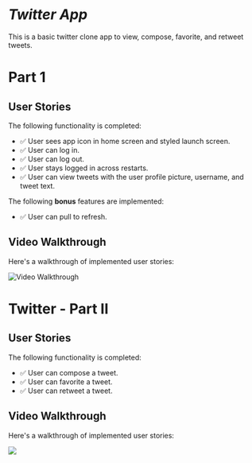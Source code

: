 # *Twitter App*

This is a basic twitter clone app to view, compose, favorite, and retweet tweets.


# Part 1


## User Stories

The following functionality is completed:

- ✅ User sees app icon in home screen and styled launch screen.
- ✅  User can log in.
- ✅  User can log out.
- ✅  User stays logged in across restarts.
- ✅  User can view tweets with the user profile picture, username, and tweet text.

The following **bonus** features are implemented:

- ✅  User can pull to refresh.

## Video Walkthrough

Here's a walkthrough of implemented user stories:

<img src='http://g.recordit.co/eZz0eN1SBh.gif' title='Video Walkthrough' width='' alt='Video Walkthrough' />

# Twitter - Part II
## User Stories

The following functionality is completed:

- ✅  User can compose a tweet. 
- ✅  User can favorite a tweet.
- ✅  User can retweet a tweet.

## Video Walkthrough

Here's a walkthrough of implemented user stories:

<img src='http://g.recordit.co/9LpAXz5edQ.gif' />
